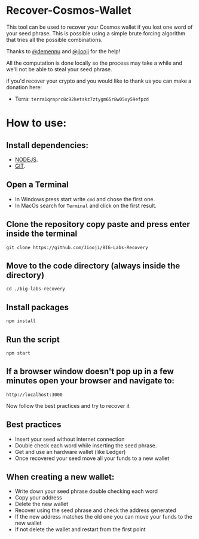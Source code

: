 # Recover-Cosmos-Wallet

This tool can be used to recover your Cosmos wallet if you lost one word of your seed phrase.
This is possible using a simple brute forcing algorithm that tries all the possible combinations.

Thanks to [@demennu](https://github.com/Demennu) and [@jiooji](https://github.com/Jiooji) for the help!

All the computation is done locally so the process may take a while and we'll not be able to steal your seed phrase.

if you'd recover your crypto and you would like to thank us you can make a donation here:

- Terra: `terra1qrnprc8c92ketskz7ztygm65r8w05xy59efpzd`

# How to use:

## Install dependencies:
- [NODEJS](https://radixweb.com/blog/installing-npm-and-nodejs-on-windows-and-mac).
- [GIT](https://git-scm.com/book/en/v2/Getting-Started-Installing-Git).

## Open a Terminal
- In Windows press start write `cmd` and chose the first one.
- In MacOs search for `Terminal` and click on the first result.

## Clone the repository copy paste and press enter inside the terminal

```
git clone https://github.com/Jiooji/BIG-Labs-Recovery
```

## Move to the code directory (always inside the directory)

```
cd ./big-labs-recovery
```

## Install packages

```
npm install
```

## Run the script

```
npm start
```

## If a browser window doesn't pop up in a few minutes open your browser and navigate to:

```
http://localhost:3000
```

Now follow the best practices and try to recover it

## Best practices

- Insert your seed without internet connection
- Double check each word while inserting the seed phrase.
- Get and use an hardware wallet (like Ledger)
- Once recovered your seed move all your funds to a new wallet

## When creating a new wallet:

- Write down your seed phrase double checking each word
- Copy your address
- Delete the new wallet
- Recover using the seed phrase and check the address generated
- If the new address matches the old one you can move your funds to the new wallet
- If not delete the wallet and restart from the first point

